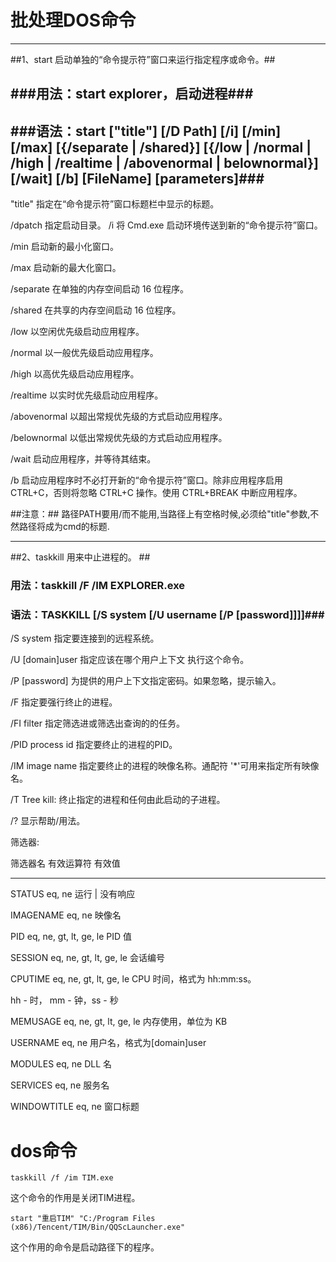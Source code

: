 # 批处理DOS命令 #
---
##1、start 启动单独的“命令提示符”窗口来运行指定程序或命令。##

###用法：start explorer，启动进程###
---
###语法：start ["title"] [/D Path] [/i] [/min] [/max] [{/separate | /shared}] [{/low | /normal | /high | /realtime | /abovenormal | belownormal}] [/wait] [/b] [FileName] [parameters]###
---
"title" 指定在“命令提示符”窗口标题栏中显示的标题。

/dpatch 指定启动目录。
/i 将 Cmd.exe 启动环境传送到新的“命令提示符”窗口。

/min 启动新的最小化窗口。

/max 启动新的最大化窗口。

/separate 在单独的内存空间启动 16 位程序。

/shared 在共享的内存空间启动 16 位程序。

/low 以空闲优先级启动应用程序。

/normal 以一般优先级启动应用程序。

/high 以高优先级启动应用程序。

/realtime 以实时优先级启动应用程序。

/abovenormal 以超出常规优先级的方式启动应用程序。

/belownormal 以低出常规优先级的方式启动应用程序。

/wait 启动应用程序，并等待其结束。

/b 启动应用程序时不必打开新的“命令提示符”窗口。除非应用程序启用 CTRL+C，否则将忽略 CTRL+C 操作。使用 CTRL+BREAK 中断应用程序。

##注意：##
路径PATH要用/而不能用\,当路径上有空格时候,必须给"title"参数,不然路径将成为cmd的标题.


---

##2、taskkill 用来中止进程的。 ##
### 用法：taskkill /F /IM EXPLORER.exe
### 语法：TASKKILL [/S system [/U username [/P [password]]]]###
/S system 指定要连接到的远程系统。

/U [domain\]user 指定应该在哪个用户上下文
执行这个命令。

/P [password] 为提供的用户上下文指定密码。如果忽略，提示输入。

/F 指定要强行终止的进程。

/FI filter 指定筛选进或筛选出查询的的任务。

/PID process id 指定要终止的进程的PID。

/IM image name 指定要终止的进程的映像名称。通配符 '*'可用来指定所有映像名。

/T Tree kill: 终止指定的进程和任何由此启动的子进程。

/? 显示帮助/用法。

筛选器:

筛选器名 有效运算符 有效值
----------- --------------- --------------

STATUS eq, ne 运行 | 没有响应

IMAGENAME eq, ne 映像名

PID eq, ne, gt, lt, ge, le PID 值

SESSION eq, ne, gt, lt, ge, le 会话编号

CPUTIME eq, ne, gt, lt, ge, le CPU 时间，格式为
hh:mm:ss。

hh - 时，
mm - 钟，ss - 秒

MEMUSAGE eq, ne, gt, lt, ge, le 内存使用，单位为 KB

USERNAME eq, ne 用户名，格式为[domain\]user

MODULES eq, ne DLL 名

SERVICES eq, ne 服务名

WINDOWTITLE eq, ne 窗口标题



# dos命令 #
``taskkill /f /im TIM.exe ``

这个命令的作用是关闭TIM进程。

``start "重启TIM" "C:/Program Files (x86)/Tencent/TIM/Bin/QQScLauncher.exe" ``

这个作用的命令是启动路径下的程序。

